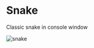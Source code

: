 # Snake
Сlassic snake in console window

![snake](https://user-images.githubusercontent.com/81313310/190220855-83a2bf29-09d6-444e-b183-be3317b91c19.gif)


